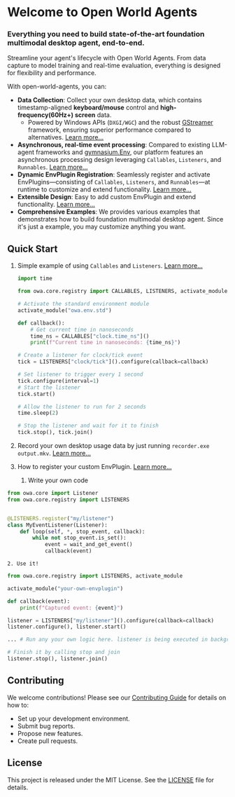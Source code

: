 # Welcome to Open World Agents

### Everything you need to build state-of-the-art foundation multimodal desktop agent, end-to-end.

Streamline your agent's lifecycle with Open World Agents. From data capture to model training and real-time evaluation, everything is designed for flexibility and performance.

With open-world-agents, you can:

- **Data Collection**: Collect your own desktop data, which contains timestamp-aligned **keyboard/mouse** control and **high-frequency(60Hz+) screen** data.
    - Powered by Windows APIs (`DXGI/WGC`) and the robust [GStreamer](https://gstreamer.freedesktop.org/) framework, ensuring superior performance compared to alternatives. [Learn more...](recorder/why.md)
- **Asynchronous, real-time event processing**: Compared to existing LLM-agent frameworks and [gymnasium.Env](https://gymnasium.farama.org/api/env/), our platform features an asynchronous processing design leveraging `Callables`, `Listeners`, and `Runnables`. [Learn more...](env/index.md)
- **Dynamic EnvPlugin Registration**: Seamlessly register and activate EnvPlugins—consisting of `Callables`, `Listeners`, and `Runnables`—at runtime to customize and extend functionality. [Learn more...](env/custom_plugins.md)
- **Extensible Design**: Easy to add custom EnvPlugin and extend functionality. [Learn more...](env/custom_plugins.md)
- **Comprehensive Examples**: We provides various examples that demonstrates how to build foundation multimodal desktop agent. Since it's just a example, you may customize anything you want.
<!-- - **Cross-Platform**: Works on Windows and macOS. -->

## Quick Start

1. Simple example of using `Callables` and `Listeners`. [Learn more...](env)
    ```python
    import time

    from owa.core.registry import CALLABLES, LISTENERS, activate_module

    # Activate the standard environment module
    activate_module("owa.env.std")

    def callback():
        # Get current time in nanoseconds
        time_ns = CALLABLES["clock.time_ns"]()
        print(f"Current time in nanoseconds: {time_ns}")

    # Create a listener for clock/tick event
    tick = LISTENERS["clock/tick"]().configure(callback=callback)

    # Set listener to trigger every 1 second
    tick.configure(interval=1)
    # Start the listener
    tick.start()

    # Allow the listener to run for 2 seconds
    time.sleep(2)

    # Stop the listener and wait for it to finish
    tick.stop(), tick.join()
    ```

2. Record your own desktop usage data by just running `recorder.exe output.mkv`. [Learn more...](recorder/install_and_usage.md)


3. How to register your custom EnvPlugin. [Learn more...](env/custom_plugins.md)
    1. Write your own code
```python
from owa.core import Listener
from owa.core.registry import LISTENERS


@LISTENERS.register("my/listener")
class MyEventListener(Listener):
    def loop(self, *, stop_event, callback):
        while not stop_event.is_set():
            event = wait_and_get_event()
            callback(event)
```
    2. Use it!
```python
from owa.core.registry import LISTENERS, activate_module

activate_module("your-own-envplugin")

def callback(event):
    print(f"Captured event: {event}")

listener = LISTENERS["my/listener"]().configure(callback=callback)
listener.configure(), listener.start()

... # Run any your own logic here. listener is being executed in background as thread(ListenerThread) or process(ListenerProcess).

# Finish it by calling stop and join
listener.stop(), listener.join()
```

<!-- TODO: add agent training lifecycle example -->

## Contributing

We welcome contributions! Please see our [Contributing Guide](contributing.md) for details on how to:

- Set up your development environment.
- Submit bug reports.
- Propose new features.
- Create pull requests.

## License

This project is released under the MIT License. See the [LICENSE](https://github.com/open-world-agents/open-world-agents/blob/main/LICENSE) file for details.

